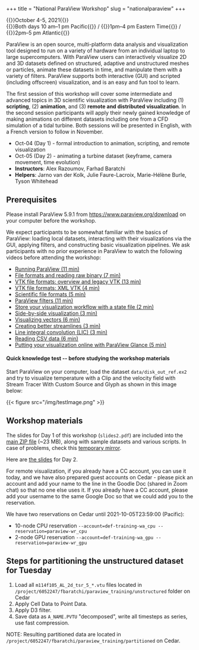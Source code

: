 +++
title = "National ParaView Workshop"
slug = "nationalparaview"
+++

{{<cor>}}October 4-5, 2021{{</cor>}}\
{{<cgr>}}Both days 10 am–1 pm Pacific{{</cgr>}} /
{{<cgr>}}1pm–4 pm Eastern Time{{</cgr>}} /
{{<cgr>}}2pm–5 pm Atlantic{{</cgr>}}

ParaView is an open source, multi-platform data analysis and visualization tool designed to run on a variety of hardware
from an individual laptop to large supercomputers. With ParaView users can interactively visualize 2D and 3D datasets
defined on structured, adaptive and unstructured meshes or particles, animate these datasets in time, and manipulate
them with a variety of filters. ParaView supports both interactive (GUI) and scripted (including offscreen)
visualization, and is an easy and fun tool to learn.

The first session of this workshop will cover some intermediate and advanced topics in 3D scientific visualization with
ParaView including (1) **scripting**, (2) **animation**, and (3) **remote and distributed visualization**. In the second
session participants will apply their newly gained knowledge of making animations on different datasets including one
from a CFD simulation of a tidal turbine. Both sessions will be presented in English, with a French version to follow in
November.

- Oct-04 (Day 1) - formal introduction to animation, scripting, and remote visualization
- Oct-05 (Day 2) - animating a turbine dataset (keyframe, camera movement, time evolution)
- **Instructors**: Alex Razoumov, Farhad Baratchi
- **Helpers**: Jarno van der Kolk, Julie Faure-Lacroix, Marie-Hélène Burle, Tyson Whitehead

## Prerequisites

Please install ParaView 5.9.1 from https://www.paraview.org/download on your computer before the workshop.

We expect participants to be somewhat familiar with the basics of ParaView: loading local datasets, interacting with
their visualizations via the GUI, applying filters, and constructing basic visualization pipelines. We ask participants
with no prior experience in ParaView to watch the following videos before attending the workshop:

- [Running ParaView (11 min)](https://youtu.be/FloAMW6niRM)
- [File formats and reading raw binary (7 min)](https://youtu.be/gcqeOSTXUTQ)
- [VTK file formats: overview and legacy VTK (13 min)](https://youtu.be/IRuZ4DiiwDs)
- [VTK file formats: XML VTK (4 min)](https://youtu.be/3iiI7VUrgsM)
- [Scientific file formats (5 min)](https://youtu.be/_kJZRbPQsBE)
- [ParaView filters (11 min)](https://youtu.be/u7ui0Y4ysoE)
- [Store your visualization workflow with a state file (2 min)](https://youtu.be/r7cv1lX0Z4M)
- [Side-by-side visualization (3 min)](https://youtu.be/YZHSufVi0aA)
- [Visualizing vectors (6 min)](https://youtu.be/QFlKiCOFHYc)
- [Creating better streamlines (3 min)](https://youtu.be/C3WS2GajvBg)
- [Line integral convolution (LIC) (3 min)](https://youtu.be/MqqduE3EnS8)
- [Reading CSV data (6 min)](https://youtu.be/1yrGH7w0rG4)
- [Putting your visualization online with ParaView Glance (5 min)](https://youtu.be/TWL2CMKSRaU)

#### Quick knowledge test -- before studying the workshop materials

Start ParaView on your computer, load the dataset `data/disk_out_ref.ex2` and try to visualize temperature with a Clip
and the velocity field with Stream Tracer With Custom Source and Glyph as shown in this image below:

{{< figure src="/img/testImage.png" >}}

## Workshop materials

The slides for Day 1 of this workshop (`slides2.pdf`) are included into the [main ZIP file](https://bit.ly/paraviewzipp)
(~23 MB), along with sample datasets and various scripts. In case of problems, check this [temporary
mirror](https://transfer.sh/I7NwUJ/paraview.zip).

Here are [the slides](../slides/HPC_and_Making_Scientific_Animations_in_ParaView.pdf) for Day 2.

For remote visualization, if you already have a CC account, you can use it today, and we have also prepared guest
accounts on Cedar - please pick an account and add your name to the line in the Goodle Doc (shared in Zoom chat) so that
no one else uses it. If you already have a CC account, please add your username to the same Google Doc so that we could
add you to the reservation.

We have two reservations on Cedar until 2021-10-05T23:59:00 (Pacific):

- 10-node CPU reservation `--account=def-training-wa_cpu --reservation=paraview-wr_cpu`
- 2-node GPU reservation `--account=def-training-wa_gpu --reservation=paraview-wr_gpu`

## Steps for partitioning the unstructured dataset for Tuesday

1. Load all `m114f105_AL_2d_tsr_5_*.vtu` files located in `/project/6052247/fbaratchi/paraview_training/unstructured`
   folder on Cedar
1. Apply Cell Data to Point Data.
1. Apply D3 filter.
1. Save data as `A_NAME.PVTU` "decomposed", write all timesteps as series, use fast compression.

NOTE: Resulting partitioned data are located in `/project/6052247/fbaratchi/paraview_training/partitioned` on Cedar.
